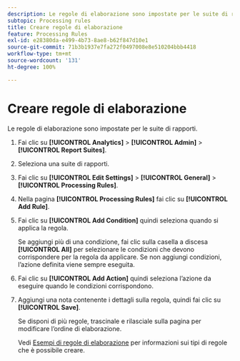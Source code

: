 ```yaml
---
description: Le regole di elaborazione sono impostate per le suite di rapporti.
subtopic: Processing rules
title: Creare regole di elaborazione
feature: Processing Rules
exl-id: e28380da-e499-4b73-8ae8-b62f847d10e1
source-git-commit: 71b3b1937e7fa272f0497008e8e510204bbb4418
workflow-type: tm+mt
source-wordcount: '131'
ht-degree: 100%

---
```


# Creare regole di elaborazione

Le regole di elaborazione sono impostate per le suite di rapporti.

1. Fai clic su **[!UICONTROL Analytics]** > **[!UICONTROL Admin]** > **[!UICONTROL Report Suites]**.
1. Seleziona una suite di rapporti.
1. Fai clic su **[!UICONTROL Edit Settings]** > **[!UICONTROL General]** > **[!UICONTROL Processing Rules]**.
1. Nella pagina **[!UICONTROL Processing Rules]** fai clic su **[!UICONTROL Add Rule]**.
1. Fai clic su **[!UICONTROL Add Condition]** quindi seleziona quando si applica la regola.

   Se aggiungi più di una condizione, fai clic sulla casella a discesa **[!UICONTROL All]** per selezionare le condizioni che devono corrispondere per la regola da applicare. Se non aggiungi condizioni, l’azione definita viene sempre eseguita.

1. Fai clic su **[!UICONTROL Add Action]** quindi seleziona l’azione da eseguire quando le condizioni corrispondono.
1. Aggiungi una nota contenente i dettagli sulla regola, quindi fai clic su **[!UICONTROL Save]**.

   Se disponi di più regole, trascinale e rilasciale sulla pagina per modificare l’ordine di elaborazione.

   Vedi [Esempi di regole di elaborazione](/help/admin/admin/c-processing-rules/processing-rules-examples/processing-rules-examples.md) per informazioni sui tipi di regole che è possibile creare.
